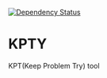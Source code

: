 [![Dependency Status](https://gemnasium.com/n-sakuma/kpty.png)](https://gemnasium.com/n-sakuma/kpty)

KPTY
=================

KPT(Keep Problem Try) tool

